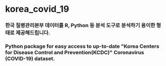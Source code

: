 # korea_covid_19
### 한국 질병관리본부 데이터를 R, Python 등 분석 도구로 분석하기 용이한 형태로 제공해드립니다.
### Python package for easy access to up-to-date "Korea Centers for Disease Control and Prevention(KCDC)" Coronavirus (COVID-19) dataset.

